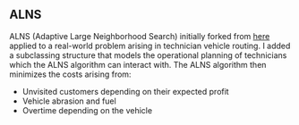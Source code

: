 ## ALNS

ALNS (Adaptive Large Neighborhood Search) initially forked from [here](https://github.com/N-Wouda/ALNS) applied to a real-world problem arising in technician vehicle routing. I added a subclassing structure that models the operational planning of technicians which the ALNS algorithm can interact with. The ALNS algorithm then minimizes the costs arising from:

* Unvisited customers depending on their expected profit
* Vehicle abrasion and fuel
* Overtime depending on the vehicle
